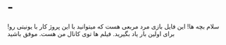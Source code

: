 # -
!سلام بچه ها! این فایل بازی مرد مربعی هست که میتوانید با این پروژ کار با یونیتی رو برای اولین بار یاد بگیرید. فیلم ها توی کانال من هست. موفق باشید
